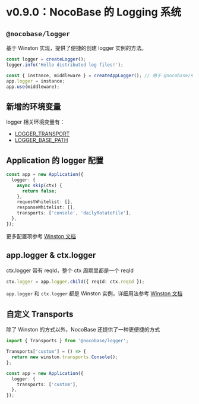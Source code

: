 # v0.9.0：NocoBase 的 Logging 系统

## `@nocobase/logger`

基于 Winston 实现，提供了便捷的创建 logger 实例的方法。

```ts
const logger = createLogger();
logger.info('Hello distributed log files!');

const { instance, middleware } = createAppLogger(); // 用于 @nocobase/server
app.logger = instance;
app.use(middleware);
```

## 新增的环境变量

logger 相关环境变量有：

- [LOGGER_TRANSPORT](/api/env#logger_transport)
- [LOGGER_BASE_PATH](/api/env#logger_base_path)

## Application 的 logger 配置

```ts
const app = new Application({
  logger: {
    async skip(ctx) {
      return false;
    },
    requestWhitelist: [],
    responseWhitelist: [],
    transports: ['console', 'dailyRotateFile'],
  },
});
```

更多配置项参考 [Winston 文档](https://github.com/winstonjs/winston#table-of-contents)

## app.logger & ctx.logger

ctx.logger 带有 reqId，整个 ctx 周期里都是一个 reqId

```ts
ctx.logger = app.logger.child({ reqId: ctx.reqId });
```

`app.logger` 和 `ctx.logger` 都是 Winston 实例，详细用法参考 [Winston 文档](https://github.com/winstonjs/winston#table-of-contents)

## 自定义 Transports

除了 Winston 的方式以外，NocoBase 还提供了一种更便捷的方式

```ts
import { Transports } from '@nocobase/logger';

Transports['custom'] = () => {
  return new winston.transports.Console();
};

const app = new Application({
  logger: {
    transports: ['custom'],
  },
});
```
